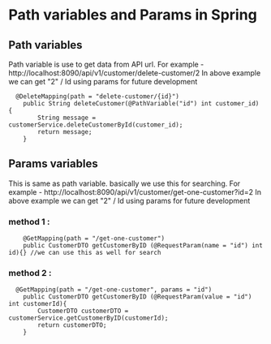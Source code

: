 # Path variables and Params in Spring

## Path variables

Path variable is use to get data from API url.
For example - http://localhost:8090/api/v1/customer/delete-customer/2
In above example we can get "2" / Id using params for future development

```
  @DeleteMapping(path = "delete-customer/{id}")
    public String deleteCustomer(@PathVariable("id") int customer_id) {
        String message = customerService.deleteCustomerById(customer_id);
        return message;
    }

```

## Params variables

This is same as path variable. basically we use this for searching.
For example - http://localhost:8090/api/v1/customer/get-one-customer?id=2
In above example we can get "2" / Id using params for future development

### method 1 :

```
    @GetMapping(path = "/get-one-customer")
    public CustomerDTO getCustomerByID (@RequestParam(name = "id") int id){} //we can use this as well for search

```

### method 2 :

```
  @GetMapping(path = "/get-one-customer", params = "id")
    public CustomerDTO getCustomerByID (@RequestParam(value = "id") int customerId){
        CustomerDTO customerDTO = customerService.getCustomerByID(customerId);
        return customerDTO;
    }
```
